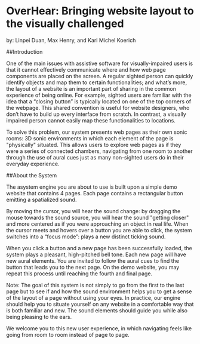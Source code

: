 # OverHear: Bringing website layout to the visually challenged

by: Linpei Duan, Max Henry, and Karl Michel Koerich

##Introduction

One of the main issues with assistive software for visually-impaired users is that it cannot effectively communicate where and how web page components are placed on the screen. A regular sighted person can quickly identify objects and map them to certain functionalities; and what’s more, the layout of a website is an important part of sharing in the common experience of being online. For example, sighted users are familiar with the idea that a “closing button” is typically located on one of the top corners of the webpage. This shared convention is useful for website designers, who don’t have to build up every interface from scratch. In contrast, a visually impaired person cannot easily map these functionalities to locations.

To solve this problem, our system presents web pages as their own sonic rooms: 3D sonic environments in which each element of the page is "physically" situated. This allows users to explore web pages as if they were a series of connected chambers, navigating from one room to another through the use of aural cues just as many non-sighted users do in their everyday experience.

##About the System

The asystem engine you are about to use is built upon a simple demo website that contains 4 pages. Each page contains a rectangular button emitting a spatialized sound.

By moving the cursor, you will hear the sound change: by dragging the mouse towards the sound source, you will hear the sound "getting closer" and more centered as if you were approaching an object in real life. When the cursor meets and hovers over a button you are able to click, the system switches into a “focus mode”: plays a new distinct ticking sound.

When you click a button and a new page has been successfully loaded, the system plays a pleasant, high-pitched bell tone. Each new page will have new aural elements. You are invited to follow the aural cues to find the button that leads you to the next page.
On the demo website, you may repeat this process until reaching the fourth and final page.

Note: The goal of this system is not simply to go from the first to the last page but to see if and how the sound environment helps you to get a sense of the layout of a page without using your eyes. In practice, our engine should help you to situate yourself on any website in a comfortable way that is both familiar and new. The sound elements should guide you while also being pleasing to the ears.

We welcome you to this new user experience, in which navigating feels like going from room to room instead of page to page.
